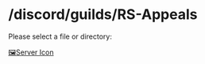 # /discord/guilds/RS-Appeals
Please select a file or directory:

[🖼Server Icon](https://github.com/Reper2/Downloadable-Files/blob/master/Discord/Guilds/RS%20Appeals/RS-Appeals_serverIcon_001.png)
